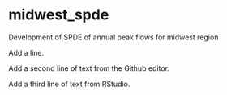 # midwest_spde
Development of SPDE of annual peak flows for midwest region

Add a line.

Add a second line of text from the Github editor.

Add a third line of text from RStudio. 

